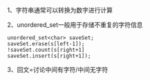 1、字符串通常可以转换为数字进行计算

2、unordered_set一般用于存储不重复的字符信息

```
unordered_set<char> saveSet;
saveSet.erase(s[left-1]);
!saveSet.count(s[right+1]
saveSet.insert(s[right+1]);
```

3、回文=讨论中间有字符/中间无字符